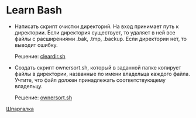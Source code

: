# Learn Bash

- Написать скрипт очистки директорий. На вход принимает путь к директории. Если директория существует, то удаляет в ней все файлы с расширениями .bak, .tmp, .backup. Если директории нет, то выводит ошибку.

    Решение: [cleardir.sh](./cleardir.sh)

- Создать скрипт ownersort.sh, который в заданной папке копирует файлы в директории, названные по имени владельца каждого файла. Учтите, что файл должен принадлежать соответствующему владельцу.

    Решение: [ownersort.sh](./ownersort.sh)

[Шпаргалка](./CheatSheet-Bash-GB.pdf)
